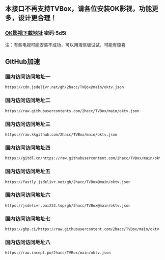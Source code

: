 ## 本接口不再支持TVBox，请各位安装OK影视，功能更多，设计更合理！

### [OK影视下载地址](https://2hacc.lanzoue.com/b00pzypv9g) 密码:5d5i
  
注：有些电视可能安装不成功，可以用海信版试试，可能有惊喜

## GitHub加速

### 国内访问访问地址一

```
https://cdn.jsdelivr.net/gh/2hacc/TVBox@main/oktv.json
```
### 国内访问访问地址二

```
https://raw.githubusercontents.com/2hacc/TVBox/main/oktv.json
```
### 国内访问访问地址三

```
https://raw.kkgithub.com/2hacc/TVBox/main/oktv.json
```
### 国内访问访问地址四
```
https://gitdl.cn/https://raw.githubusercontent.com/2hacc/TVBox/main/oktv.json
```
### 国内访问访问地址五
```
https://fastly.jsdelivr.net/gh/2hacc/TVBox@main/oktv.json
```
### 国内访问访问地址六
```
https://jsdelivr.pai233.top/gh/2hacc/TVBox@main/oktv.json
```
### 国内访问访问地址七
```
https://ghp.ci/https://raw.githubusercontent.com/2hacc/TVBox/main/oktv.json
```
### 国内访问访问地址八
```
https://raw.incept.pw/2hacc/TVBox/main/oktv.json
```